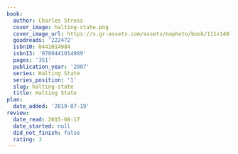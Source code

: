 ```yaml
---
book:
  author: Charles Stross
  cover_image: halting-state.png
  cover_image_url: https://s.gr-assets.com/assets/nophoto/book/111x148-bcc042a9c91a29c1d680899eff700a03.png
  goodreads: '222472'
  isbn10: 0441014984
  isbn13: '9780441014989'
  pages: '351'
  publication_year: '2007'
  series: Halting State
  series_position: '1'
  slug: halting-state
  title: Halting State
plan:
  date_added: '2019-07-19'
review:
  date_read: 2015-08-17
  date_started: null
  did_not_finish: false
  rating: 3
---
```


